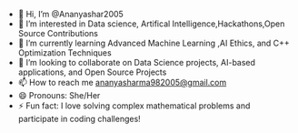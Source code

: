 - 👋 Hi, I’m @Ananyashar2005
- 👀 I’m interested in Data science, Artifical Intelligence,Hackathons,Open Source Contributions
- 🌱 I’m currently learning Advanced Machine Learning ,AI Ethics, and C++ Optimization Techniques
- 💞️ I’m looking to collaborate on Data Science projects, AI-based applications, and Open Source Projects
- 📫 How to reach me ananyasharma982005@gmail.com
- 😄 Pronouns: She/Her
- ⚡ Fun fact:  I love solving complex mathematical problems and participate in coding challenges!



<!---
Ananyashar2005/Ananyashar2005 is a ✨ special ✨ repository because its `README.md` (this file) appears on your GitHub profile.
You can click the Preview link to take a look at your changes.
--->
